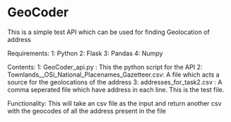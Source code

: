 # GeoCoder
This is a simple test API which can be used for finding Geolocation of address

Requirements:
      1: Python
      2: Flask
      3: Pandas
      4: Numpy
 
 
Contents:
      1: GeoCoder_api.py : This the python script for the API
      2: Townlands__OSi_National_Placenames_Gazetteer.csv: A file which acts a source for the geolocations of the address
      3: addresses_for_task2.csv : A comma seperated file which have address in each line. This is the test file.



Functionality:
      This will take an csv file as the input and return another csv with the geocodes of all the address present in the file
      
